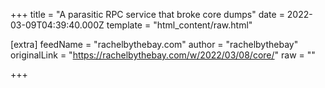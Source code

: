 
+++
title = "A parasitic RPC service that broke core dumps"
date = 2022-03-09T04:39:40.000Z
template = "html_content/raw.html"

[extra]
feedName = "rachelbythebay.com"
author = "rachelbythebay"
originalLink = "https://rachelbythebay.com/w/2022/03/08/core/"
raw = ""

+++

